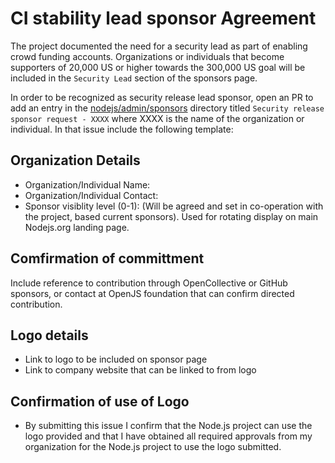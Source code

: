 # CI stability lead sponsor Agreement

The project documented the need for a security lead as part of
enabling crowd funding accounts. Organizations or individuals
that become supporters of 20,000 US or higher towards the 300,000 US
goal will be included in the `Security Lead` section of the
sponsors page.

In order to be recognized as security release lead sponsor, open an PR to add an entry
in the [nodejs/admin/sponsors](https://github.com/nodejs/sponsors) directory titled
`Security release sponsor request - XXXX` where XXXX is the name of the organization
or individual. In that issue include the following template:

## Organization Details

* Organization/Individual Name:
* Organization/Individual Contact: 
* Sponsor visiblity level (0-1):   (Will be agreed and set in co-operation with the project, based
  current sponsors). Used for rotating display on main Nodejs.org landing page.

## Comfirmation of committment

Include reference to contribution through OpenCollective or GitHub sponsors, or
contact at OpenJS foundation that can confirm directed contribution.

## Logo details

* Link to logo to be included on sponsor page
* Link to company website that can be linked to from logo

## Confirmation of use of Logo

*  By submitting this issue I confirm that the Node.js project can
   use the logo provided and that I have obtained all required
   approvals from my organization for the Node.js project to use
   the logo submitted.
